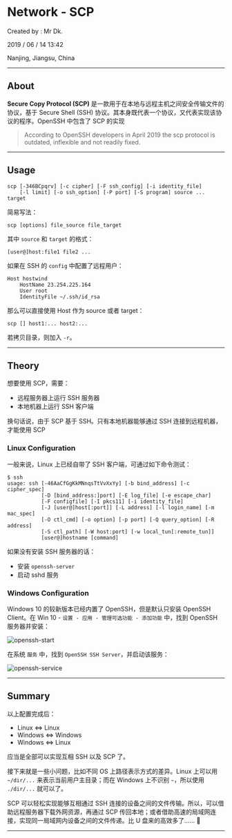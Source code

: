 # Network - SCP

Created by : Mr Dk.

2019 / 06 / 14 13:42

Nanjing, Jiangsu, China

---

## About

**Secure Copy Protocol (SCP)** 是一款用于在本地与远程主机之间安全传输文件的协议，基于 Secure Shell (SSH) 协议。其本身既代表一个协议，又代表实现该协议的程序。OpenSSH 中包含了 SCP 的实现

> According to OpenSSH developers in April 2019 the scp protocol is outdated, inflexible and not readily fixed.

---

## Usage

```
scp [-346BCpqrv] [-c cipher] [-F ssh_config] [-i identity_file]
    [-l limit] [-o ssh_option] [-P port] [-S program] source ... target
```

简易写法：

```
scp [options] file_source file_target
```

其中 `source` 和 `target` 的格式：

```
[user@]host:file1 file2 ...
```

如果在 SSH 的 `config` 中配置了远程用户：

```
Host hostwind
    HostName 23.254.225.164
    User root
    IdentityFile ~/.ssh/id_rsa
```

那么可以直接使用 Host 作为 source 或者 target：

```
scp [] host1:... host2:...
```

若拷贝目录，则加入 `-r`。

---

## Theory

想要使用 SCP，需要：

- 远程服务器上运行 SSH 服务器
- 本地机器上运行 SSH 客户端

换句话说，由于 SCP 基于 SSH。只有本地机器能够通过 SSH 连接到远程机器，才能使用 SCP

### Linux Configuration

一般来说，Linux 上已经自带了 SSH 客户端，可通过如下命令测试：

```console
$ ssh
usage: ssh [-46AaCfGgKkMNnqsTtVvXxYy] [-b bind_address] [-c cipher_spec]
           [-D [bind_address:]port] [-E log_file] [-e escape_char]
           [-F configfile] [-I pkcs11] [-i identity_file]
           [-J [user@]host[:port]] [-L address] [-l login_name] [-m mac_spec]
           [-O ctl_cmd] [-o option] [-p port] [-Q query_option] [-R address]
           [-S ctl_path] [-W host:port] [-w local_tun[:remote_tun]]
           [user@]hostname [command]
```

如果没有安装 SSH 服务器的话：

- 安装 `openssh-server`
- 启动 sshd 服务

### Windows Configuration

Windows 10 的较新版本已经内置了 OpenSSH，但是默认只安装 OpenSSH Client。在 Win 10 - `设置 - 应用 - 管理可选功能 - 添加功能` 中，找到 OpenSSH 服务器并安装：

![openssh-start](../img/openssh-start.png)

在系统 `服务` 中，找到 `OpenSSH SSH Server`，并启动该服务：

![openssh-service](../img/openssh-service.png)

---

## Summary

以上配置完成后：

- Linux ⇔ Linux
- Windows ⇔ Windows
- Windows ⇔ Linux

应当是全部可以实现互相 SSH 以及 SCP 了。

接下来就是一些小问题，比如不同 OS 上路径表示方式的差异。Linux 上可以用 `~/dir/...` 来表示当前用户主目录；而在 Windows 上不识别 `~`，所以使用 `./dir/...` 就可以了。

SCP 可以轻松实现能够互相通过 SSH 连接的设备之间的文件传输。所以，可以借助远程服务器下载外网资源，再通过 SCP 传回本地；或者借助高速的局域网连接，实现同一局域网内设备之间的文件传递。比 U 盘来的高效多了...... 🤗

---
